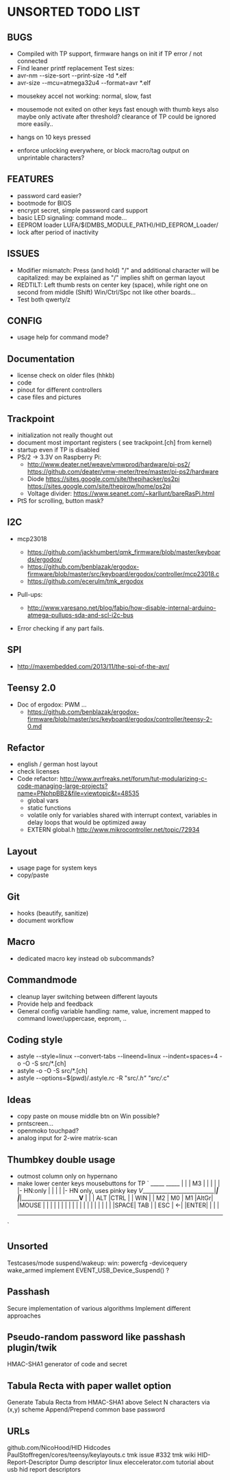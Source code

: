 **UNSORTED TODO LIST**
==================

BUGS
----
* Compiled with TP support, firmware hangs on init if TP error / not connected
* Find leaner printf replacement
Test sizes:
* avr-nm --size-sort --print-size -td *.elf
* avr-size --mcu=atmega32u4 --format=avr *.elf

- mousekey accel not working: normal, slow, fast
* mousemode not exited on other keys fast enough with thumb keys
    also maybe only activate after threshold? clearance of TP could be ignored more easily..

* hangs on 10 keys pressed
* enforce unlocking everywhere, or block macro/tag output on unprintable characters?

FEATURES
--------
* password card easier?
* bootmode for BIOS
* encrypt secret, simple password card support
* basic LED signaling: command mode...
* EEPROM loader LUFA/$(DMBS_MODULE_PATH)/HID_EEPROM_Loader/
* lock after period of inactivity

ISSUES
------
* Modifier mismatch: Press (and hold) "/" and additional character will be capitalized:
    may be explained as "/" implies shift on german layout
* REDTILT: Left thumb rests on center key (space), while right one on second from middle (Shift)
        Win/Ctrl/Spc not like other boards...
* Test both qwerty/z

CONFIG
----
* usage help for command mode?

Documentation
-------------
* license check on older files (hhkb)
* code
* pinout for different controllers
* case files and pictures

Trackpoint
----------
* initialization not really thought out
* document most important registers ( see trackpoint.[ch] from kernel)
* startup even if TP is disabled
* PS/2 -> 3.3V on Raspberry Pi:
    - http://www.deater.net/weave/vmwprod/hardware/pi-ps2/
      https://github.com/deater/vmw-meter/tree/master/pi-ps2/hardware
    - Diode https://sites.google.com/site/thepihacker/ps2pi
            https://sites.google.com/site/thepirow/home/ps2pi
    - Voltage divider: https://www.seanet.com/~karllunt/bareRasPi.html
* PtS for scrolling, button mask?

I2C
---
* mcp23018
    - https://github.com/jackhumbert/qmk_firmware/blob/master/keyboards/ergodox/
    - https://github.com/benblazak/ergodox-firmware/blob/master/src/keyboard/ergodox/controller/mcp23018.c
    - https://github.com/ecerulm/tmk_ergodox

* Pull-ups:
    - http://www.varesano.net/blog/fabio/how-disable-internal-arduino-atmega-pullups-sda-and-scl-i2c-bus

* Error checking if any part fails.


SPI
---
* http://maxembedded.com/2013/11/the-spi-of-the-avr/


Teensy 2.0
----------
* Doc of ergodox: PWM ...
    - https://github.com/benblazak/ergodox-firmware/blob/master/src/keyboard/ergodox/controller/teensy-2-0.md


Refactor
--------
* english / german host layout
* check licenses
* Code refactor: http://www.avrfreaks.net/forum/tut-modularizing-c-code-managing-large-projects?name=PNphpBB2&file=viewtopic&t=48535
    - global vars
    - static functions
    - volatile only for variables shared with interrupt context, variables in delay loops that would be optimized away
    * EXTERN global.h http://www.mikrocontroller.net/topic/72934



Layout
------
* usage page for system keys
* copy/paste


Git
---
* hooks (beautify, sanitize)
* document workflow


Macro
-----
* dedicated macro key instead ob subcommands?

Commandmode
-----------
* cleanup layer switching between different layouts
* Provide help and feedback
* General config variable handling: name, value, increment mapped to command lower/uppercase, eeprom, ..

Coding style
------------
* astyle --style=linux --convert-tabs --lineend=linux --indent=spaces=4  -o -O -S src/\*.[ch]
* astyle -o -O -S src/\*.[ch]
* astyle --options=$(pwd)/.astyle.rc -R "src/*.h" "src/*.c"

Ideas
-----
- copy paste on mouse middle btn on Win possible?
- prntscreen...
- openmoko touchpad?
- analog input for 2-wire matrix-scan

Thumbkey double usage
---------------------
- outmost column only on hypernano
- make lower center keys mousebuttons for TP
`
                                 _____         _____
                                |     |       | M3  |
                                |     |       |     |
    |- HN:only                  |     |       |     |                         |- HN only, uses pinky key
   _V___________________________|_____|       |_____|_________________________V____
  |     |     | ALT |CTRL |     | WIN |       | M2  | M0  | M1  |AltGr|     |MOUSE |
  |     |     |     |     |     |     |       |     |     |     |     |     |      |
  |     |     |     |     |SPACE| TAB |       | ESC | <-| |ENTER|     |     |      |
   -----------------------------------         ------------------------------------
`

Unsorted
--------
Testcases/mode
suspend/wakeup:
    win: powercfg -devicequery wake_armed
    implement EVENT_USB_Device_Suspend() ?

Passhash
--------
Secure implementation of various algorithms
Implement different approaches

## Pseudo-random password like passhash plugin/twik
HMAC-SHA1 generator of code and secret

## Tabula Recta with paper wallet option
Generate Tabula Recta from HMAC-SHA1 above
Select N characters via (x,y) scheme
Append/Prepend common base password


URLs
----
github.com/NicoHood/HID  Hidcodes
PaulStoffregen/cores/teensy/keylayouts.c
tmk issue #332
tmk wiki HID-Report-Descriptor Dump descriptor linux
eleccelerator.com tutorial about usb hid report descriptors

